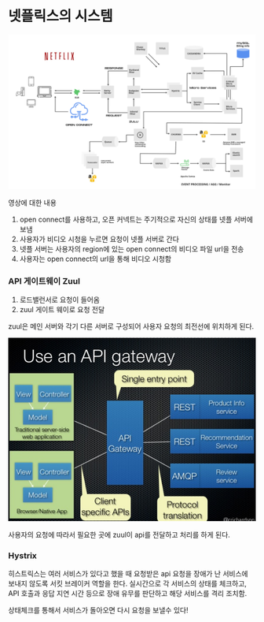 # 넷플릭스의 시스템

![Untitled](Untitled.png)

영상에 대한 내용

1. open connect를 사용하고, 오픈 커넥트는 주기적으로 자신의 상태를 넷플 서버에 보냄
2. 사용자가 비디오 시청을 누르면 요청이 넷플 서버로 간다
3. 넷플 서버는 사용자의 region에 있는 open connect의 비디오 파일 url을 전송
4. 사용자는 open connect의 url을 통해 비디오 시청함

### API 게이트웨이 Zuul

1. 로드밸런서로 요청이 들어옴
2. zuul 게이트 웨이로 요청 전달

zuul은 메인 서버와 각기 다른 서버로 구성되어 사용자 요청의 최전선에 위치하게 된다.

![Untitled](Untitled%201.png)

사용자의 요청에 따라서 필요한 곳에 zuul이 api를 전달하고 처리를 하게 된다.

### Hystrix

히스트릭스는 여러 서비스가 있다고 했을 때 요청받은 api 요청을 장애가 난 서비스에 보내지 않도록 서킷 브레이커 역할을 한다. 실시간으로 각 서비스의 상태를 체크하고, API 호출과 응답 지연 시간 등으로 장애 유무를 판단하고 해당 서비스를 격리 조치함.

상태체크를 통해서 서비스가 돌아오면 다시 요청을 보낼수 있다!
